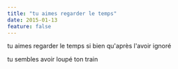 ```yaml
---
title: "tu aimes regarder le temps"
date: 2015-01-13
feature: false
---
```


tu aimes regarder le temps
si bien qu'après l'avoir ignoré

tu sembles avoir loupé ton train
